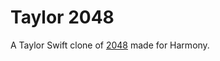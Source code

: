 # Taylor 2048

A Taylor Swift clone of [2048](http://gabrielecirulli.github.io/2048/) made for Harmony.